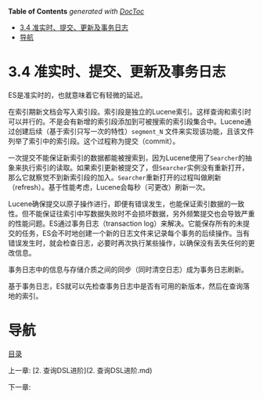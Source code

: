 <!-- START doctoc generated TOC please keep comment here to allow auto update -->
<!-- DON'T EDIT THIS SECTION, INSTEAD RE-RUN doctoc TO UPDATE -->
**Table of Contents**  *generated with [DocToc](https://github.com/thlorenz/doctoc)*

- [3.4 准实时、提交、更新及事务日志](#34-%E5%87%86%E5%AE%9E%E6%97%B6%E6%8F%90%E4%BA%A4%E6%9B%B4%E6%96%B0%E5%8F%8A%E4%BA%8B%E5%8A%A1%E6%97%A5%E5%BF%97)
- [导航](#%E5%AF%BC%E8%88%AA)

<!-- END doctoc generated TOC please keep comment here to allow auto update -->


# 3.4 准实时、提交、更新及事务日志

ES是准实时的，也就意味着它有轻微的延迟。

在索引期新文档会写入索引段。索引段是独立的Lucene索引。这样查询和索引时可以并行的。不是会有新增的索引段添加到可被搜索的索引段集合中。Lucene通过创建后续（基于索引只写一次的特性）`segment_N` 文件来实现该功能，且该文件列举了索引中的索引段。这个过程称为提交（commit）。

一次提交不能保证新索引的数据都能被搜索到，因为Lucene使用了`Searcher`的抽象来执行索引的读取。如果索引更新被提交了，但`Searcher`实例没有重新打开，那么它就察觉不到新索引段的加入。`Searcher`重新打开的过程叫做刷新（refresh）。基于性能考虑，Lucene会每秒（可更改）刷新一次。

Lucene确保提交以原子操作进行，即便有错误发生，也能保证索引数据的一致性。但不能保证往索引中写数据失败时不会损坏数据，另外频繁提交也会导致严重的性能问题。ES通过事务日志（transaction log）来解决。它能保存所有的未提交的任务，ES会不时地创建一个新的日志文件来记录每个事务的后续操作。当有错误发生时，就会检查日志，必要时再次执行某些操作，以确保没有丢失任何的更改信息。

事务日志中的信息与存储介质之间的同步（同时清空日志）成为事务日志刷新。

基于事务日志，ES就可以先检查事务日志中是否有可用的新版本，然后在查询落地的索引。

# 导航

[目录](README.md)

上一章: [2. 查询DSL进阶](2. 查询DSL进阶.md)

下一章:
